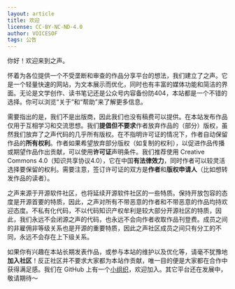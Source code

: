 ```yaml
---
layout: article
title: 欢迎
license: CC-BY-NC-ND-4.0
author: VOICESOF
tags: 公告
---
```


你好！欢迎来到之声。<!--more-->

怀着为各位提供一个不受垄断和审查的作品分享平台的想法，我们建立了之声。它是一个轻量快速的网站，为文本展示而优化，同时也有丰富的媒体功能和简洁的界面。无论是文学创作、读书笔记还是公众号内容备份防404，本站都是一个不错的选择。你可以浏览“关于”和“帮助”来了解更多信息。

需要指出的是，我们不是出版商，因此我们也没有稿费可以提供。在本站发布作品仅用于互相学习和交流思想。我们**提倡但不要求**作者放弃作品的（部分）版权，虽然我们放弃了之声代码的几乎所有版权。在不指明许可证的情况下，作者自动保留作品的**所有权利**。作者如果希望放弃部分版权（如复制的权利），以促进作品传播或期望作品作出贡献，可以使用**许可证**声明条件。我们推荐使用 Creative Commons 4.0（知识共享协议4.0），它在中国**有法律效力**，同时作者可以较灵活选择要保留的权利。需要注意，签订许可证的双方是**作者**和**版权申请人**（比如想转发作品的读者）。

之声来源于开源软件社区，也将延续开源软件社区的一些特质。保持开放包容的态度是开源首要的特质，因此，之声对所有不带恶意的作者和不带恶意的作品均持欢迎态度。不私有化代码，不以代码知识产权牟利是较大部分开源社区的特质，因此，我们永远不会闭源之声的代码，也永远不会向作者收取作品刊登费。成员之间的非雇佣非等级关系也是开源的重要特质，因此之声社区成员之间只有分工的不同，永远不会存在上下级关系。

如果你有兴趣在本站长期发表作品，或参与本站的维护以及优化等，请毫不犹豫地**加入社区**！反正社区并不要求大家都为本站作贡献，唯一目的便是大家都在合作中获得满足感。我们在 GitHub 上有一个[小组织](https://github.com/VOICESOF)，欢迎加入。其它平台还在发展中，敬请期待～
